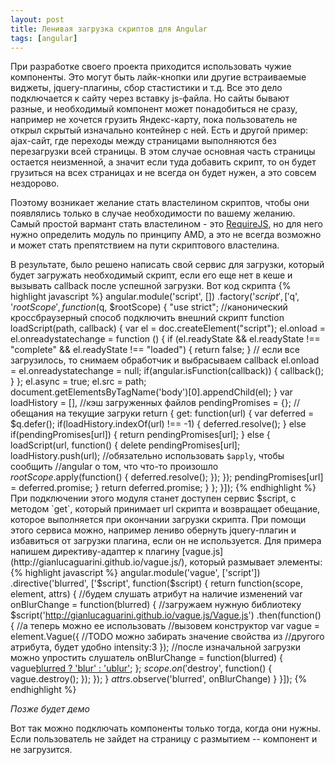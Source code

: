```yaml
---
layout: post
title: Ленивая загрузка скриптов для Angular
tags: [angular]
---
```

При разработке своего проекта приходится использовать чужие компоненты. Это могут быть лайк-кнопки или другие встраиваемые виджеты, jquery-плагины, сбор стастистики и т.д. Все это дело подключается к сайту через вставку js-файла. Но сайты бывают разные, и необходимый компонент может понадобиться не сразу, например не хочется грузить Яндекс-карту, пока пользователь не открыл скрытый изначально контейнер с ней.
Есть и другой пример: ajax-сайт, где переходы между страницами выполняются без перезагрузки всей страницы. В этом случае основная часть страницы остается неизменной, а значит если туда добавить скрипт, то он будет грузиться на всех страницах и не всегда он будет нужен, а это совсем нездорово.

Поэтому возникает желание стать властелином скриптов, чтобы они появлялись только в случае необходимости по вашему желанию. Самый простой вармант стать властелином - это [RequireJS](http://requirejs.org/), но для него нужно определить модуль по принципу AMD, а это не всегда возможно и может стать препятствием на пути скриптового властелина.

В результате, было решено написать свой сервис для загрузки, который будет загружать необходимый скрипт, если его еще нет в кеше и вызывать callback после успешной загрузки. Вот код скрипта
{% highlight javascript %}
	angular.module('script', [])
	.factory('$script', ['$q', '$rootScope', function ($q, $rootScope) {
	    "use strict";
	    //канонический кроссбраузерный способ подключить внешний скрипт
	    function loadScript(path, callback) {
    		var el = doc.createElement("script");
			el.onload = el.onreadystatechange = function () {
			  	if (el.readyState && el.readyState !== "complete" && 
			  		el.readyState !== "loaded") {
			    	return false;
			  	}
			  	// если все загрузилось, то снимаем обработчик и выбрасываем callback
			  	el.onload = el.onreadystatechange = null;
			  	if(angular.isFunction(callback)) {
			  		callback();
		  		}
			};
			el.async = true;
			el.src = path;
			document.getElementsByTagName('body')[0].appendChild(el);
	    }
	    var loadHistory = [], //кэш загруженных файлов
	        pendingPromises = {}; //обещания на текущие загруки
	    return {
	        get: function(url) {
	            var deferred = $q.defer();
	            if(loadHistory.indexOf(url) !== -1) {
	                deferred.resolve();
	            }
	            else if(pendingPromises[url]) {
	                return pendingPromises[url];
	            } else {
	                loadScript(url, function() {
	                	delete pendingPromises[url];
                        loadHistory.push(url);
                        //обязательно использовать `$apply`, чтобы сообщить 
                        //angular о том, что что-то произошло
                        $rootScope.$apply(function() {
                            deferred.resolve();
                        });
                    });
	                pendingPromises[url] = deferred.promise;
	            }
	            return deferred.promise;
	        }
	    };
	}]);
{% endhighlight %}
При подключении этого модуля станет доступен сервис $script, с методом `get`, который принимает url скрипта и возвращает обещание, которое выполняется при окончании загрузки скрипта. При помощи этого сервиса можно, например лениво обернуть jquery-плагин и избавиться от загрузки плагина, если он не используется. Для примера напишем директиву-адаптер к плагину [vague.js](http://gianlucaguarini.github.io/vague.js/), который размывает элементы:
{% highlight javascript %}	
	angular.module('vague', ['script'])
	.directive('blurred', ['$script', function($script) {
		return function(scope, element, attrs) {
			//будем слушать атрибут на наличие изменений
			var onBlurChange = function(blurred) {
				//загружаем нужную библиотеку
				$script('http://gianlucaguarini.github.io/vague.js/Vague.js')
					.then(function() {
						//а теперь можно ее использовать
						//вызовем конструктор
						var vague = element.Vague({
							//TODO можно забирать значение свойства из 
							//другого атрибута, будет удобно
				        	intensity:3
				    	});
				    	//после изначальной загрузки можно упростить слушатель
						onBlurChange = function(blurred) {
							vague[blurred ? 'blur' : 'ublur']();
						};
						$scope.on('$destroy', function() {
							vague.destroy();
						});
					});
			}
			$attrs.$observe('blurred', onBlurChange)
		}
	}]);
{% endhighlight %}

*Позже будет демо* 

Вот так можно подключать компоненты только тогда, когда они нужны. Если пользователь не зайдет на страницу с размытием -- компонент и не загрузится.